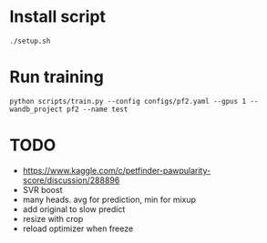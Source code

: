# Install script

```
./setup.sh
```

# Run training

```
python scripts/train.py --config configs/pf2.yaml --gpus 1 --wandb_project pf2 --name test
```

# TODO
* https://www.kaggle.com/c/petfinder-pawpularity-score/discussion/288896 
* SVR boost
* many heads. avg for prediction, min for mixup
* add original to slow predict
* resize with crop
* reload optimizer when freeze